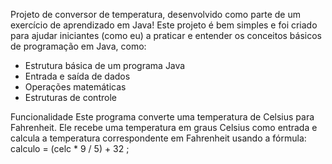 Projeto de conversor de temperatura, desenvolvido como parte de um exercício de aprendizado em Java! Este projeto é bem simples e foi criado para ajudar iniciantes (como eu) a praticar e entender os conceitos básicos de programação em Java, como:

- Estrutura básica de um programa Java
- Entrada e saída de dados
- Operações matemáticas
- Estruturas de controle

Funcionalidade
Este programa converte uma temperatura de Celsius para Fahrenheit. Ele recebe uma temperatura em graus Celsius como entrada e calcula a temperatura correspondente em Fahrenheit usando a fórmula:
calculo = (celc * 9 / 5) + 32 ;
